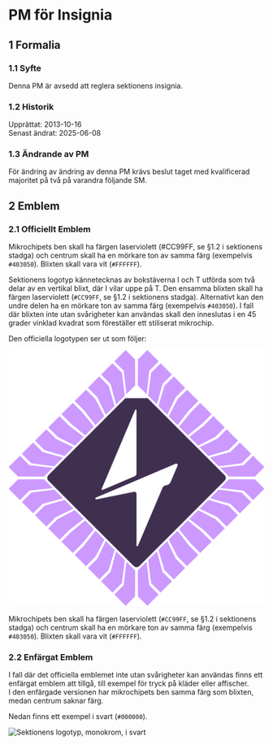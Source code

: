 # PM för Insignia

## 1 Formalia

### 1.1 Syfte

Denna PM är avsedd att reglera sektionens insignia.

### 1.2 Historik

Upprättat: 2013-10-16  
Senast ändrat: 2025-06-08

### 1.3 Ändrande av PM

För ändring av ändring av denna PM krävs beslut taget med kvalificerad majoritet på två på varandra följande SM.

## 2 Emblem

### 2.1 Officiellt Emblem

Mikrochipets ben skall ha färgen laserviolett (#CC99FF, se §1.2 i sektionens
stadga) och centrum skall ha en mörkare ton av samma färg (exempelvis
`#403050`). Blixten skall vara vit (`#FFFFFF`).

Sektionens
logotyp kännetecknas av bokstäverna I och T utförda som två delar av en
vertikal blixt, där I vilar uppe på T.
Den ensamma blixten skall ha färgen laserviolett (`#CC99FF`, se §1.2 i
sektionens stadga). Alternativt kan den undre delen ha en mörkare ton av
samma färg (exempelvis `#403050`).
I fall där blixten inte utan svårigheter kan användas skall den inneslutas i en
45 grader vinklad kvadrat som föreställer ett stiliserat mikrochip.

Den officiella logotypen ser ut som följer:

![Sektionens logotyp, i färg](./img/logo-it-1500px.png)

Mikrochipets ben skall ha färgen laserviolett (`#CC99FF`, se §1.2 i sektionens
stadga) och centrum skall ha en mörkare ton av samma färg (exempelvis
`#403050`). Blixten skall vara vit (`#FFFFFF`).

### 2.2 Enfärgat Emblem

I fall där det officiella emblemet inte utan svårigheter kan användas finns ett enfärgat emblem att tillgå, till exempel för tryck på kläder eller affischer.  
I den enfärgade versionen har mikrochipets ben samma färg som blixten, medan centrum saknar färg.

Nedan finns ett exempel i svart (`#000000`).

![Sektionens logotyp, monokrom, i svart](./img/logo-it-mono-black-1500px.png)
